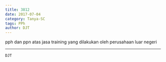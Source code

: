 ```yaml
---
title: 3812
date: 2017-07-04
category: Tanya-SC
tags: PPh
author: DJT
---
```


pph dan ppn atas jasa training yang dilakukan oleh perusahaan luar negeri

---



`DJT`

